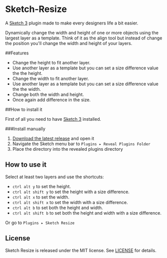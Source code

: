 Sketch-Resize
=============
A [Sketch 3](http://bohemiancoding.com/sketch/) plugin made to make every designers life a bit easier. 

Dynamically change the width and height of one or more objects using the largest layer as a template. 
Think of it as the align tool but instead of change the position you'll change the width and height of your layers.

##Features
* Change the height to fit another layer.
* Use another layer as a template but you can set a size difference value the the height.
* Change the width to fit another layer.
* Use another layer as a template but you can set a size difference value the the width.
* Change both the width and height. 
* Once again add difference in the size.

##How to install it

First of all you need to have [Sketch 3](http://bohemiancoding.com/sketch/) installed.

###Install manually 

1. [Download the latest release](https://github.com/AntonStrand/Sketch-Resize/releases) and open it
2. Navigate the Sketch menu bar to `Plugins ▸ Reveal Plugins Folder`
3. Place the directory into the revealed plugins directory

## How to use it

Select at least two layers and use the shortcuts:
* `ctrl alt y` to set the height.
* `ctrl alt shift y` to set the height with a size difference.
* `ctrl alt x` to set the width.
* `ctrl alt shift x` to set the width with a size difference.
* `ctrl alt b` to set both the height and width.
* `ctrl alt shift b` to set both the height and width with a size difference.

Or go to `Plugins ▸ Sketch Resize`

## License
Sketch Resize is released under the MIT license. See [LICENSE](LICENSE) for details.
